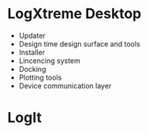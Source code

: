 # LogXtreme Desktop

- Updater
- Design time design surface and tools
- Installer
- Lincencing system
- Docking
- Plotting tools
- Device communication layer

# LogIt
